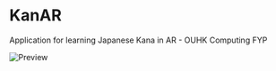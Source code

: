 # KanAR
Application for learning Japanese Kana in AR - OUHK Computing FYP

![Preview](https://i.imgur.com/WSW5XaLl.jpg)
